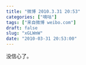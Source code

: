 ```yaml
---
title: "微博 2010.3.31 20:53"
categories: ["嘀咕"]
tags: ["来自微博 weibo.com"]
draft: false
slug: "xGLWmW"
date: "2010-03-31 20:53:00"
---
```


<p>没信心了。 ​​​​</p>
